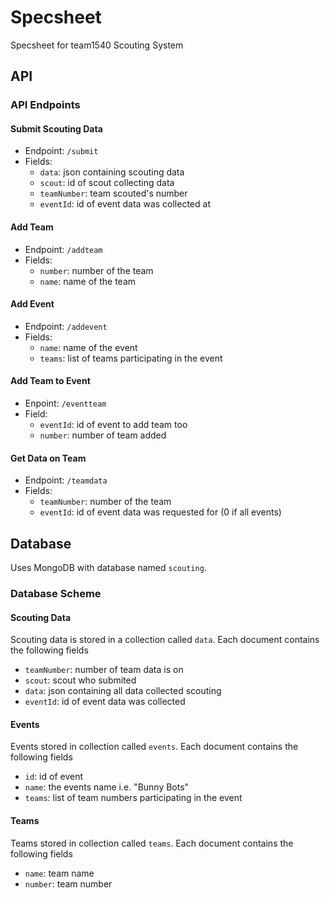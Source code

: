 # Specsheet
Specsheet for team1540 Scouting System
## API
### API Endpoints
#### Submit Scouting Data
- Endpoint: `/submit`
- Fields:
  - `data`: json containing scouting data
  - `scout`: id of scout collecting data
  - `teamNumber`: team scouted's number
  - `eventId`: id of event data was collected at
 
#### Add Team
- Endpoint: `/addteam`
- Fields:
  - `number`: number of the team
  - `name`: name of the team

#### Add Event
- Endpoint: `/addevent`
- Fields:
  - `name`: name of the event
  - `teams`: list of teams participating in the event

#### Add Team to Event
- Enpoint: `/eventteam`
- Field:
  - `eventId`: id of event to add team too
  - `number`: number of team added

#### Get Data on Team
- Endpoint: `/teamdata`
- Fields:
  - `teamNumber`: number of the team
  - `eventId`: id of event data was requested for (0 if all events)

## Database
Uses MongoDB with database named `scouting`.
### Database Scheme
#### Scouting Data
Scouting data is stored in a collection called `data`.
Each document contains the following fields

- `teamNumber`: number of team data is on
- `scout`: scout who submited
- `data`: json containing all data collected scouting
- `eventId`: id of event data was collected

#### Events
Events stored in collection called `events`.
Each document contains the following fields

- `id`: id of event
- `name`: the events name i.e. "Bunny Bots"
- `teams`: list of team numbers participating in the event

#### Teams
Teams stored in collection called `teams`.
Each document contains the following fields

- `name`: team name
- `number`: team number
